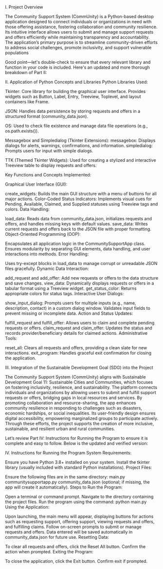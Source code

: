 I. Project Overview

The Community Support System (CommUnity) is a Python-based desktop application designed to connect individuals or organizations in need with those offering assistance, fostering collaboration and community resilience. Its intuitive interface allows users to submit and manage support requests and offers efficiently while maintaining transparency and accountability. The application’s primary purpose is to streamline community-driven efforts to address social challenges, promote inclusivity, and support vulnerable populations


Good point—let's double-check to ensure that every relevant library and function in your code is included. Here's an updated and more thorough breakdown of Part II:

II. Application of Python Concepts and Libraries
Python Libraries Used:


Tkinter:
Core library for building the graphical user interface.
Provides widgets such as Button, Label, Entry, Treeview, Toplevel, and layout containers like Frame.

JSON:
Handles data persistence by storing requests and offers in a structured format (community_data.json).

OS:
Used to check file existence and manage data file operations (e.g., os.path.exists()).

Messagebox and Simpledialog (Tkinter Extensions):
messagebox: Displays dialogs for alerts, warnings, confirmations, and information.
simpledialog: Prompts users for input with simple dialogs.

TTK (Themed Tkinter Widgets):
Used for creating a stylized and interactive Treeview table to display requests and offers.

Key Functions and Concepts Implemented:

Graphical User Interface (GUI):

create_widgets: Builds the main GUI structure with a menu of buttons for all major actions.
Color-Coded Status Indicators: Implements visual cues for Pending, Available, Claimed, and Supplied statuses using Treeview tags and colors.
Data Handling:

load_data: Reads data from community_data.json, initializes requests and offers, and handles missing keys with default values.
save_data: Writes current requests and offers back to the JSON file with proper formatting.
Object-Oriented Programming (OOP):

Encapsulates all application logic in the CommunitySupportApp class.
Ensures modularity by separating GUI elements, data handling, and user interactions into methods.
Error Handling:

Uses try-except blocks in load_data to manage corrupt or unreadable JSON files gracefully.
Dynamic Data Interaction:

add_request and add_offer: Add new requests or offers to the data structure and save changes.
view_data: Dynamically displays requests or offers in a tabular format using a Treeview widget.
get_status_color: Returns appropriate colors for status tags.
Interactive User Dialogs:

show_input_dialog: Prompts users for multiple inputs (e.g., name, description, contact) in a custom dialog window.
Validates input fields to prevent missing or incomplete data.
Action and Status Updates:

fulfill_request and fulfill_offer: Allows users to claim and complete pending requests or offers.
claim_request and claim_offer: Updates the status and records provider/beneficiary details for claimed actions.
Administrative Tools:

reset_all: Clears all requests and offers, providing a clean slate for new interactions.
exit_program: Handles graceful exit confirmation for closing the application.

III. Integration of the Sustainable Development Goal (SDG) into the Project

The Community Support System (CommUnity) aligns with Sustainable Development Goal 11: Sustainable Cities and Communities, which focuses on fostering inclusivity, resilience, and sustainability. The platform connects individuals and organizations by allowing users to submit and fulfill support requests or offers, bridging gaps in local resources and services. By promoting collaboration and resource-sharing, the app enhances community resilience in responding to challenges such as disasters, economic hardships, or social inequalities. Its user-friendly design ensures digital accessibility, empowering marginalized groups to participate actively. Through these efforts, the project supports the creation of more inclusive, sustainable, and resilient urban and rural communities.


Let’s review Part IV: Instructions for Running the Program to ensure it is complete and easy to follow. Below is the updated and verified version:

IV. Instructions for Running the Program
System Requirements:

Ensure you have Python 3.8+ installed on your system.
Install the tkinter library (usually included with standard Python installations).
Project Files:

Ensure the following files are in the same directory:
main.py
communitysupportapp.py
community_data.json (optional; if missing, the app will create it automatically).
Steps to Run the Program:

Open a terminal or command prompt.
Navigate to the directory containing the project files.
Run the program using the command:
python main.py
Using the Application:

Upon launching, the main menu will appear, displaying buttons for actions such as requesting support, offering support, viewing requests and offers, and fulfilling claims.
Follow on-screen prompts to submit or manage requests and offers.
Data entered will be saved automatically in community_data.json for future use.
Resetting Data:

To clear all requests and offers, click the Reset All button. Confirm the action when prompted.
Exiting the Program:

To close the application, click the Exit button. Confirm exit if prompted.
